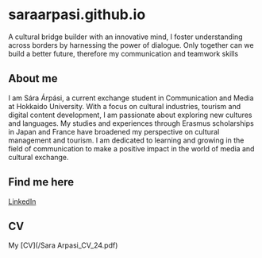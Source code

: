 # saraarpasi.github.io
A cultural bridge builder with an innovative mind, I foster understanding across borders
by harnessing the power of dialogue. Only together can we build a better future, therefore my communication and teamwork skills
## About me 
I am Sára Árpási, a current exchange student in Communication and Media at Hokkaido University. With a focus on cultural industries, tourism and digital content development, I am passionate about exploring new cultures and languages. My studies and experiences through Erasmus scholarships in Japan and France have broadened my perspective on cultural management and tourism. I am dedicated to learning and growing in the field of communication to make a positive impact in the world of media and cultural exchange.
## Find me here
 [LinkedIn](https://www.linkedin.com/in/s%C3%A1ra-%C3%A1rp%C3%A1si-3b6783184/)
## CV
My [CV](/Sara Arpasi_CV_24.pdf)
